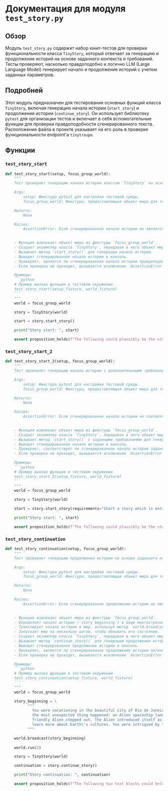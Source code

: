 # Документация для модуля `test_story.py`

## Обзор

Модуль `test_story.py` содержит набор юнит-тестов для проверки функциональности класса `TinyStory`, который отвечает за генерацию и продолжение историй на основе заданного контекста и требований. Тесты проверяют, насколько правдоподобно и логично LLM (Large Language Model) генерирует начало и продолжение историй с учетом заданных параметров.

## Подробней

Этот модуль предназначен для тестирования основных функций класса `TinyStory`, включая генерацию начала истории (`start_story`) и продолжение истории (`continue_story`). Он использует библиотеку `pytest` для организации тестов и включает в себя вспомогательные функции для проверки правдоподобности сгенерированного текста. Расположение файла в проекте указывает на его роль в проверке функциональности endpoint'а `tinytroupe`.

## Функции

### `test_story_start`

```python
def test_story_start(setup, focus_group_world):
    """
    Тест проверяет генерацию начала истории классом `TinyStory` на основе заданного мира (`world`).

    Args:
        setup: Фикстура pytest для настройки тестовой среды.
        focus_group_world: Фикстура, предоставляющая объект мира для тестирования.

    Returns:
        None

    Raises:
        AssertionError: Если сгенерированное начало истории не является правдоподобным, согласно LLM.

    
    - Функция извлекает объект мира из фикстуры `focus_group_world`.
    - Создает экземпляр класса `TinyStory`, передавая в него объект мира.
    - Вызывает метод `start_story()` для генерации начала истории.
    - Выводит сгенерированное начало истории в консоль.
    - Проверяет, является ли сгенерированное начало истории правдоподобным, используя функцию `proposition_holds()`.
    - Если проверка не проходит, вызывается исключение `AssertionError`.

    Примеры:
    ```python
    # Пример вызова функции в тестовом окружении
    test_story_start(setup_fixture, world_fixture)
    ```
    """
    world = focus_group_world

    story = TinyStory(world)

    start = story.start_story()

    print("Story start: ", start)

    assert proposition_holds(f"The following could plausibly be the start of a story involving people named either Lisa, Marcos or Oscar: \'{start}\'"), f"Proposition is false according to the LLM."
```

### `test_story_start_2`

```python
def test_story_start_2(setup, focus_group_world):
    """
    Тест проверяет генерацию начала истории с дополнительными требованиями к сюжету (например, "Start a story which is extremely crazy and out of this world.").

    Args:
        setup: Фикстура pytest для настройки тестовой среды.
        focus_group_world: Фикстура, предоставляющая объект мира для тестирования.

    Returns:
        None

    Raises:
        AssertionError: Если сгенерированное начало истории не соответствует заданным требованиям или не является правдоподобным, согласно LLM.

    
    - Функция извлекает объект мира из фикстуры `focus_group_world`.
    - Создает экземпляр класса `TinyStory`, передавая в него объект мира.
    - Вызывает метод `start_story()` с заданными требованиями для генерации начала истории.
    - Выводит сгенерированное начало истории в консоль.
    - Проверяет, соответствует ли сгенерированное начало истории заданным требованиям и является ли оно правдоподобным, используя функцию `proposition_holds()`.
    - Если проверка не проходит, вызывается исключение `AssertionError`.

    Примеры:
    ```python
    # Пример вызова функции в тестовом окружении
    test_story_start_2(setup_fixture, world_fixture)
    ```
    """
    world = focus_group_world

    story = TinyStory(world)

    start = story.start_story(requirements="Start a story which is extremely crazy and out of this world.")

    print("Story start: ", start)

    assert proposition_holds(f"The following could plausibly be the start of a very crazy story involving people named either Lisa, Marcos or Oscar: \'{start}\'"), f"Proposition is false according to the LLM."
```

### `test_story_continuation`

```python
def test_story_continuation(setup, focus_group_world):
    """
    Тест проверяет генерацию продолжения истории на основе заданного начала истории и текущего состояния мира.

    Args:
        setup: Фикстура pytest для настройки тестовой среды.
        focus_group_world: Фикстура, предоставляющая объект мира для тестирования.

    Returns:
        None

    Raises:
        AssertionError: Если сгенерированное продолжение истории не является логичным продолжением заданного начала или не является правдоподобным, согласно LLM.

    
    - Функция извлекает объект мира из фикстуры `focus_group_world`.
    - Определяет начало истории (`story_beginning`) в виде многострочной строки.
    - Транслирует начало истории в мир, используя метод `world.broadcast()`.
    - Запускает мир на несколько шагов, чтобы обновить его состояние.
    - Создает экземпляр класса `TinyStory`, передавая в него объект мира.
    - Вызывает метод `continue_story()` для генерации продолжения истории.
    - Выводит сгенерированное продолжение истории в консоль.
    - Проверяет, является ли сгенерированное продолжение истории логичным продолжением заданного начала, используя функцию `proposition_holds()`.
    - Если проверка не проходит, вызывается исключение `AssertionError`.

    Примеры:
    ```python
    # Пример вызова функции в тестовом окружении
    test_story_continuation(setup_fixture, world_fixture)
    ```
    """
    world = focus_group_world

    story_beginning = \
          """
            You were vacationing in the beautiful city of Rio de Janeiro, Brazil. You were walking down the beach when
            the most unexpected thing happened: an Alien spaceship landed right in front of you. The door opened and a
            friendly Alien stepped out. The Alien introduced itself as Zog, and explained that it was on a mission to
            learn more about Earth\'s cultures. You were intrigued by this encounter and decided to help Zog in its mission.
          """

    world.broadcast(story_beginning)
    
    world.run(2)

    story = TinyStory(world)

    continuation = story.continue_story()

    print("Story continuation: ", continuation)

    assert proposition_holds(f"The following two text blocks could belong to the same story: \\n BLOCK 1: \'{story_beginning}\' and \\n BLOCK 2: \'{continuation}\'"), f"Proposition is false according to the LLM."